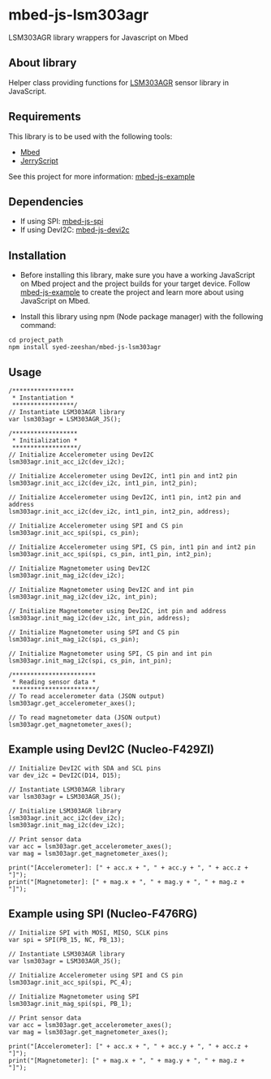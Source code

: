 # mbed-js-lsm303agr
LSM303AGR library wrappers for Javascript on Mbed

## About library
Helper class providing functions for [LSM303AGR](https://os.mbed.com/teams/ST/code/LSM303AGR/) sensor library in JavaScript.

## Requirements
This library is to be used with the following tools:
* [Mbed](https://www.mbed.com/en/platform/mbed-os/)
* [JerryScript](https://github.com/jerryscript-project/jerryscript)

See this project for more information: [mbed-js-example](https://github.com/ARMmbed/mbed-js-example)

## Dependencies
* If using SPI: [mbed-js-spi](https://github.com/syed-zeeshan/mbed-js-spi)
* If using DevI2C: [mbed-js-devi2c](https://github.com/syed-zeeshan/mbed-js-devi2c)

## Installation
* Before installing this library, make sure you have a working JavaScript on Mbed project and the project builds for your target device.
Follow [mbed-js-example](https://github.com/ARMmbed/mbed-js-example) to create the project and learn more about using JavaScript on Mbed.

* Install this library using npm (Node package manager) with the following command:
```
cd project_path
npm install syed-zeeshan/mbed-js-lsm303agr
```

## Usage
```
/*****************
 * Instantiation *
 *****************/
// Instantiate LSM303AGR library 
var lsm303agr = LSM303AGR_JS();

/******************
 * Initialization *
 ******************/
// Initialize Accelerometer using DevI2C
lsm303agr.init_acc_i2c(dev_i2c);

// Initialize Accelerometer using DevI2C, int1 pin and int2 pin
lsm303agr.init_acc_i2c(dev_i2c, int1_pin, int2_pin);

// Initialize Accelerometer using DevI2C, int1 pin, int2 pin and address
lsm303agr.init_acc_i2c(dev_i2c, int1_pin, int2_pin, address);
        
// Initialize Accelerometer using SPI and CS pin
lsm303agr.init_acc_spi(spi, cs_pin);

// Initialize Accelerometer using SPI, CS pin, int1 pin and int2 pin
lsm303agr.init_acc_spi(spi, cs_pin, int1_pin, int2_pin);
    
// Initialize Magnetometer using DevI2C
lsm303agr.init_mag_i2c(dev_i2c);

// Initialize Magnetometer using DevI2C and int pin
lsm303agr.init_mag_i2c(dev_i2c, int_pin);

// Initialize Magnetometer using DevI2C, int pin and address
lsm303agr.init_mag_i2c(dev_i2c, int_pin, address);
        
// Initialize Magnetometer using SPI and CS pin
lsm303agr.init_mag_i2c(spi, cs_pin);

// Initialize Magnetometer using SPI, CS pin and int pin
lsm303agr.init_mag_i2c(spi, cs_pin, int_pin);

/***********************
 * Reading sensor data *
 ***********************/
// To read accelerometer data (JSON output)
lsm303agr.get_accelerometer_axes();

// To read magnetometer data (JSON output)
lsm303agr.get_magnetometer_axes();

```

## Example using DevI2C (Nucleo-F429ZI)
```
// Initialize DevI2C with SDA and SCL pins
var dev_i2c = DevI2C(D14, D15);

// Instantiate LSM303AGR library 
var lsm303agr = LSM303AGR_JS();

// Initialize LSM303AGR library
lsm303agr.init_acc_i2c(dev_i2c);
lsm303agr.init_mag_i2c(dev_i2c);

// Print sensor data
var acc = lsm303agr.get_accelerometer_axes();
var mag = lsm303agr.get_magnetometer_axes();

print("[Accelerometer]: [" + acc.x + ", " + acc.y + ", " + acc.z + "]");
print("[Magnetometer]: [" + mag.x + ", " + mag.y + ", " + mag.z + "]");
```

## Example using SPI (Nucleo-F476RG)
```
// Initialize SPI with MOSI, MISO, SCLK pins
var spi = SPI(PB_15, NC, PB_13);

// Instantiate LSM303AGR library 
var lsm303agr = LSM303AGR_JS();

// Initialize Accelerometer using SPI and CS pin
lsm303agr.init_acc_spi(spi, PC_4);

// Initialize Magnetometer using SPI
lsm303agr.init_mag_spi(spi, PB_1);

// Print sensor data
var acc = lsm303agr.get_accelerometer_axes();
var mag = lsm303agr.get_magnetometer_axes();

print("[Accelerometer]: [" + acc.x + ", " + acc.y + ", " + acc.z + "]");
print("[Magnetometer]: [" + mag.x + ", " + mag.y + ", " + mag.z + "]");
```
